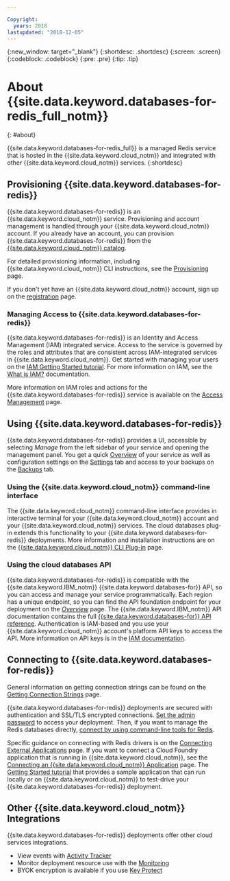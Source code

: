 ```yaml
---

Copyright:
  years: 2018
lastupdated: "2018-12-05"
---
```


{:new_window: target="_blank"}
{:shortdesc: .shortdesc}
{:screen: .screen}
{:codeblock: .codeblock}
{:pre: .pre}
{:tip: .tip}

# About {{site.data.keyword.databases-for-redis_full_notm}}
{: #about}

{{site.data.keyword.databases-for-redis_full}} is a managed Redis service that is hosted in the {{site.data.keyword.cloud_notm}} and integrated with other {{site.data.keyword.cloud_notm}} services. 
{:shortdesc}

## Provisioning {{site.data.keyword.databases-for-redis}}

{{site.data.keyword.databases-for-redis}} is an {{site.data.keyword.cloud_notm}} service. Provisioning and account management is handled through your {{site.data.keyword.cloud_notm}} account. If you already have an account, you can provision {{site.data.keyword.databases-for-redis}} from the [{{site.data.keyword.cloud_notm}} catalog](https://{DomainName}/catalog/services/databases-for-redis).

For detailed provisioning information, including {{site.data.keyword.cloud_notm}} CLI instructions, see the [Provisioning](/docs/services/databases-for-redis?topic=databases-for-redis-provisioning) page.

If you don't yet have an {{site.data.keyword.cloud_notm}} account, sign up on the [registration](https://{DomainName}/registration/) page.

### Managing Access to {{site.data.keyword.databases-for-redis}}

{{site.data.keyword.databases-for-redis}} is an Identity and Access Management (IAM) integrated service. Access to the service is governed by the roles and attributes that are consistent across IAM-integrated services in {{site.data.keyword.cloud_notm}}. Get started with managing your users on the [IAM Getting Started tutorial](/docs/iam?topic=iam-getstarted). For more information on IAM, see the [What is IAM?](/docs/iam?topic=iam-iamoverview) documentation.

More information on IAM roles and actions for the {{site.data.keyword.databases-for-redis}} service is available on the [Access Management](/docs/services/databases-for-redis?topic=databases-for-redis-iam) page.

## Using {{site.data.keyword.databases-for-redis}}

{{site.data.keyword.databases-for-redis}} provides a UI, accessible by selecting _Manage_ from the left sidebar of your service and opening the management panel. You get a quick [Overview](/docs/services/databases-for-redis?topic=databases-for-redis-dashboard-overview) of your service as well as configuration settings on the [Settings](/docs/services/databases-for-redis?topic=databases-for-redis-dashboard-settings) tab and access to your backups on the [Backups](/docs/services/databases-for-redis?topic=databases-for-redis-dashboard-backups) tab.

### Using the {{site.data.keyword.cloud_notm}} command-line interface

The {{site.data.keyword.cloud_notm}} command-line interface provides in interactive terminal for your {{site.data.keyword.cloud_notm}} account and your {{site.data.keyword.cloud_notm}} services. The cloud databases plug-in extends this functionality to your {{site.data.keyword.databases-for-redis}} deployments. More information and installation instructions are on the [{{site.data.keyword.cloud_notm}} CLI Plug-in](/docs/databases-cli-plugin?topic=cloud-databases-cli-cdb-reference) page.

### Using the cloud databases API

{{site.data.keyword.databases-for-redis}} is compatible with the {{site.data.keyword.IBM_notm}} {{site.data.keyword.databases-for}} API, so you can access and manage your service programmatically. Each region has a unique endpoint, so you can find the API foundation endpoint for your deployment on the [_Overview_](./dashboard-overview.html) page. The {{site.data.keyword.IBM_notm}} API documentation contains the full [{{site.data.keyword.databases-for}} API reference](https://{DomainName}/apidocs/cloud-databases-api). Authentication is IAM-based and you use your {{site.data.keyword.cloud_notm}} account's platform API keys to access the API. More information on API keys is in the [IAM documentation](/docs/iam/apikeys?topic=iam-manapikey).

## Connecting to {{site.data.keyword.databases-for-redis}}

General information on getting connection strings can be found on the [Getting Connection Strings](/docs/services/databases-for-redis?topic=databases-for-redis-connection-strings) page.

{{site.data.keyword.databases-for-redis}} deployments are secured with authentication and SSL/TLS encrypted connections. [Set the admin password](/docs/services/databases-for-redis?topic=databases-for-redis-admin-password) to access your deployment. Then, if you want to manage the Redis databases directly, [connect by using command-line tools for Redis](/docs/services/databases-for-redis?topic=databases-for-redis-connecting-cli-client). 

Specific guidance on connecting with Redis drivers is on the [Connecting External Applications](/docs/services/databases-for-redis?topic=databases-for-redis-external-app) page. If you want to connect a Cloud Foundry application that is running in {{site.data.keyword.cloud_notm}}, see the [Connecting an {{site.data.keyword.cloud_notm}} Application](/docs/services/databases-for-redis?topic=databases-for-redis-ibmcloud-app) page. The [Getting Started tutorial](/docs/services/databases-for-redis?topic=databases-for-redis-getting-started) that provides a sample application that can run locally or on {{site.data.keyword.cloud_notm}} to test-drive your {{site.data.keyword.databases-for-redis}} deployment.

## Other {{site.data.keyword.cloud_notm}} Integrations

{{site.data.keyword.databases-for-redis}} deployments offer other cloud services integrations. 
- View events with [Activity Tracker](/docs/services/databases-for-redis?topic=databases-for-redis-activity-tracker)
- Monitor deployment resource use with the [Monitoring](/docs/services/databases-for-redis?topic=databases-for-redis-monitoring)
- BYOK encryption is available if you use [Key Protect](/docs/services/databases-for-redis?topic=databases-for-redis-key-protect)










